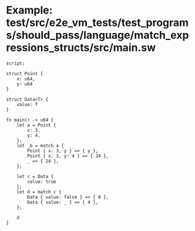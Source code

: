 # Example: test/src/e2e_vm_tests/test_programs/should_pass/language/match_expressions_structs/src/main.sw

```sway
script;

struct Point {
    x: u64,
    y: u64
}

struct Data<T> {
    value: T
}

fn main() -> u64 {
    let a = Point {
        x: 3,
        y: 4,
    };
    let _b = match a {
        Point { x: 3, y } => { y },
        Point { x: 3, y: 4 } => { 24 },
        _ => { 24 },
    };

    let c = Data {
        value: true
    };
    let d = match c {
        Data { value: false } => { 0 },
        Data { value: _ } => { 4 },
    };

    d
}

```
